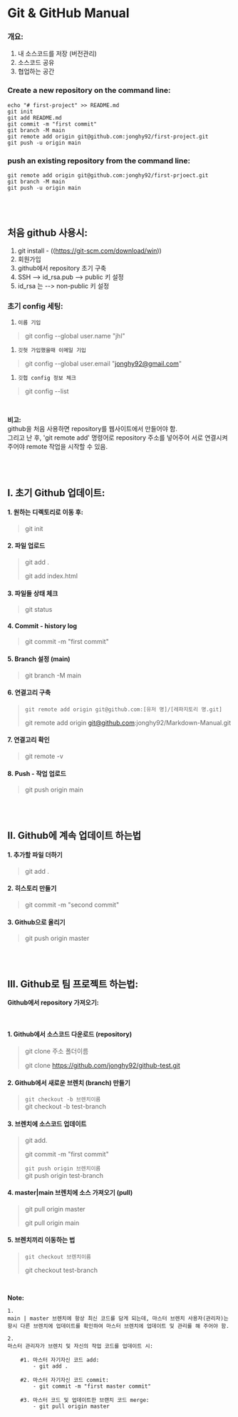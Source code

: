 <!-- Git & GitHub -->
# Git & GitHub Manual

### 개요:
1. 내 소스코드를 저장 (버전관리)
2. 소스코드 공유
3. 협업하는 공간


### Create a new repository on the command line:
```
echo "# first-project" >> README.md
git init
git add README.md
git commit -m "first commit"
git branch -M main
git remote add origin git@github.com:jonghy92/first-project.git
git push -u origin main
```

### push an existing repository from the command line:
```
git remote add origin git@github.com:jonghy92/first-prjoect.git
git branch -M main
git push -u origin main
```

<br>
<br>

## 처음 github 사용시:
1. git install - ((https://git-scm.com/download/win))
2. 회원가입
3. github에서 repository 초기 구축 
4. SSH --> id_rsa.pub --> public 키 설정
5. id_rsa 는 --> non-public 키 설정


### 초기 config 세팅:

1. `이름 기입`
> git config --global user.name "jhl"
1. `깃헛 가입했을때 이메일 기입`
> git config --global user.email "jonghy92@gmail.com"
1. `깃헙 config 정보 체크`
> git config --list

<br>

__비고:__ <br>
github을 처음 사용하면 repository를 웹사이트에서 만들어야 함. <br>
그리고 난 후, 'git remote add' 명령어로 repository 주소를 넣어주어 서로 연결시켜 주어야 remote 작업을 시작할 수 있음.


<br>
<br>


## I. 초기 Github 업데이트:
#### 1. 원하는 디렉토리로 이동 후:
> git init

#### 2. 파일 업로드
> git add .
> 
> git add index.html

#### 3. 파일들 상태 체크
> git status

#### 4. Commit - history log
> git commit -m "first commit"

#### 5. Branch 설정 (main)
> git branch -M main

#### 6. 연결고리 구축
> `git remote add origin git@github.com:[유저 명]/[레파지토리 명.git]`
>
> git remote add origin git@github.com:jonghy92/Markdown-Manual.git

#### 7. 연결고리 확인
> git remote -v
 
#### 8. Push - 작업 업로드
> git push origin main


<br>
<br>



## II. Github에 계속 업데이트 하는법
#### 1. 추가할 파일 더하기
> git add .


#### 2. 히스토리 만들기
> git commit -m "second commit"


#### 3. Github으로 올리기
> git push origin master



<br>
<br>



## III. Github로 팀 프로젝트 하는법:
__Github에서 repository 가져오기:__

<br>

#### 1. Github에서 소스코드 다운로드 (repository)
> git clone 주소 폴더이름
>
> git clone https://github.com/jonghy92/github-test.git

#### 2. Github에서 새로운 브렌치 (branch) 만들기
> `git checkout -b 브렌치이름` <br>
> git checkout -b test-branch


#### 3. 브렌치에 소스코드 업데이트
> git add.
>
> git commit -m "first commit"
>
> `git push origin 브렌치이름` <br>
> git push origin test-branch


#### 4. master|main 브렌치에 소스 가져오기 (pull)
> git pull origin master
>
> git pull origin main

#### 5. 브렌치끼리 이동하는 법
> `git checkout 브렌치이름`
>
> git checkout test-branch

<br>

__Note:__
```
1.
main | master 브렌치에 항상 최신 코드를 담게 되는데, 마스터 브렌치 사용자(관리자)는 항시 다른 브렌치에 업데이트를 확인하여 마스터 브렌치에 업데이트 및 관리를 해 주어야 함.  

2.
마스터 관리자가 브렌치 및 자신의 작업 코드를 업데이트 시:
    
    #1. 마스터 자기자신 코드 add:
        - git add .

    #2. 마스터 자기자신 코드 commit:
        - git commit -m "first master commit"

    #3. 마스터 코드 및 업데이트한 브랜치 코드 merge:
        - git pull origin master




```


<br>
<br>
